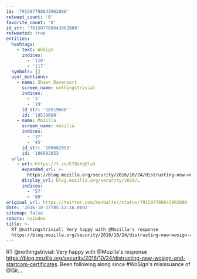 ```yaml
---
id: '791507788643962880'
retweet_count: '0'
favorite_count: '0'
id_str: '791507788643962880'
retweeted: true
entities:
  hashtags:
    - text: WoSign
      indices:
        - '110'
        - '117'
  symbols: []
  user_mentions:
    - name: Shawn Davenport
      screen_name: nothingstrivial
      indices:
        - '3'
        - '19'
      id_str: '18519660'
      id: '18519660'
    - name: Mozilla
      screen_name: mozilla
      indices:
        - '37'
        - '45'
      id_str: '106682853'
      id: '106682853'
  urls:
    - url: https://t.co/E7QvKg8lu3
      expanded_url: >-
        https://blog.mozilla.org/security/2016/10/24/distrusting-new-wosign-and-startcom-certificates
      display_url: blog.mozilla.org/security/2016/…
      indices:
        - '57'
        - '80'
original_url: https://twitter.com/benbalter/status/791507788643962880
date: '2016-10-27T05:12:16.000Z'
sitemap: false
robots: noindex
title: >-
  RT @nothingstrivial: Very happy with @Mozilla's response
  https://blog.mozilla.org/security/2016/10/24/distrusting-new-wosign-and-startcom-certificates.…
---
```


RT @nothingstrivial: Very happy with @Mozilla's response https://blog.mozilla.org/security/2016/10/24/distrusting-new-wosign-and-startcom-certificates. Been following along 
since #WoSign's misissuance of @Git…